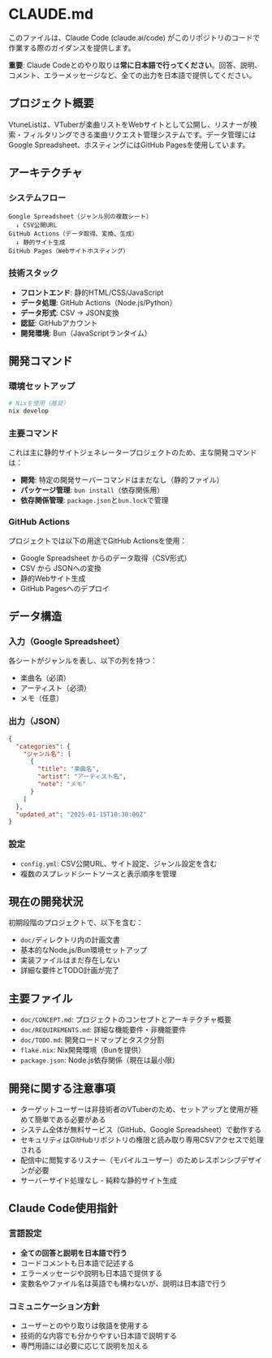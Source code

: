 # CLAUDE.md

このファイルは、Claude Code (claude.ai/code) がこのリポジトリのコードで作業する際のガイダンスを提供します。

**重要**: Claude Codeとのやり取りは**常に日本語で行ってください**。回答、説明、コメント、エラーメッセージなど、全ての出力を日本語で提供してください。

## プロジェクト概要

VtuneListは、VTuberが楽曲リストをWebサイトとして公開し、リスナーが検索・フィルタリングできる楽曲リクエスト管理システムです。データ管理にはGoogle Spreadsheet、ホスティングにはGitHub Pagesを使用しています。

## アーキテクチャ

### システムフロー
```
Google Spreadsheet（ジャンル別の複数シート）
  ↓ CSV公開URL
GitHub Actions（データ取得、変換、生成）  
  ↓ 静的サイト生成
GitHub Pages（Webサイトホスティング）
```

### 技術スタック
- **フロントエンド**: 静的HTML/CSS/JavaScript
- **データ処理**: GitHub Actions（Node.js/Python）
- **データ形式**: CSV → JSON変換
- **認証**: GitHubアカウント
- **開発環境**: Bun（JavaScriptランタイム）

## 開発コマンド

### 環境セットアップ
```bash
# Nixを使用（推奨）
nix develop
```

### 主要コマンド
これは主に静的サイトジェネレータープロジェクトのため、主な開発コマンドは：

- **開発**: 特定の開発サーバーコマンドはまだなし（静的ファイル）
- **パッケージ管理**: `bun install`（依存関係用）
- **依存関係管理**: `package.json`と`bun.lock`で管理

### GitHub Actions
プロジェクトでは以下の用途でGitHub Actionsを使用：
- Google Spreadsheet からのデータ取得（CSV形式）
- CSV から JSONへの変換
- 静的Webサイト生成
- GitHub Pagesへのデプロイ

## データ構造

### 入力（Google Spreadsheet）
各シートがジャンルを表し、以下の列を持つ：
- 楽曲名（必須）
- アーティスト（必須）  
- メモ（任意）

### 出力（JSON）
```json
{
  "categories": {
    "ジャンル名": [
      {
        "title": "楽曲名",
        "artist": "アーティスト名", 
        "note": "メモ"
      }
    ]
  },
  "updated_at": "2025-01-15T10:30:00Z"
}
```

### 設定
- `config.yml`: CSV公開URL、サイト設定、ジャンル設定を含む
- 複数のスプレッドシートソースと表示順序を管理

## 現在の開発状況

初期段階のプロジェクトで、以下を含む：
- `doc/`ディレクトリ内の計画文書
- 基本的なNode.js/Bun環境セットアップ
- 実装ファイルはまだ存在しない
- 詳細な要件とTODO計画が完了

## 主要ファイル

- `doc/CONCEPT.md`: プロジェクトのコンセプトとアーキテクチャ概要
- `doc/REQUIREMENTS.md`: 詳細な機能要件・非機能要件
- `doc/TODO.md`: 開発ロードマップとタスク分割
- `flake.nix`: Nix開発環境（Bunを提供）
- `package.json`: Node.js依存関係（現在は最小限）

## 開発に関する注意事項

- ターゲットユーザーは非技術者のVTuberのため、セットアップと使用が極めて簡単である必要がある
- システム全体が無料サービス（GitHub、Google Spreadsheet）で動作する
- セキュリティはGitHubリポジトリの権限と読み取り専用CSVアクセスで処理される
- 配信中に閲覧するリスナー（モバイルユーザー）のためレスポンシブデザインが必要
- サーバーサイド処理なし - 純粋な静的サイト生成

## Claude Code使用指針

### 言語設定
- **全ての回答と説明を日本語で行う**
- コードコメントも日本語で記述する
- エラーメッセージや説明も日本語で提供する
- 変数名やファイル名は英語でも構わないが、説明は日本語で行う

### コミュニケーション方針
- ユーザーとのやり取りは敬語を使用する
- 技術的な内容でも分かりやすい日本語で説明する
- 専門用語には必要に応じて説明を加える